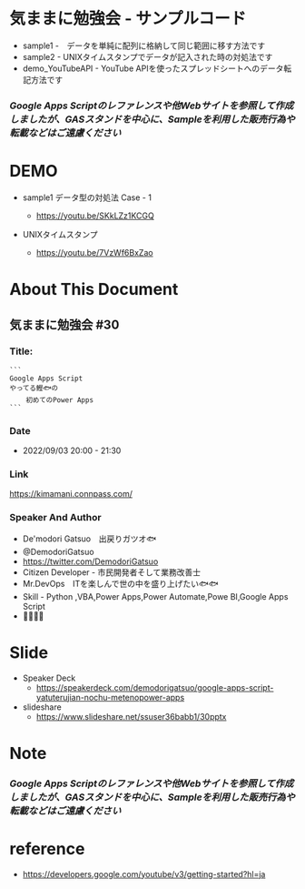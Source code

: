 # 気ままに勉強会 - サンプルコード
 - sample1 -　データを単純に配列に格納して同じ範囲に移す方法です
 - sample2 -  UNIXタイムスタンプでデータが記入された時の対処法です
 - demo_YouTubeAPI - YouTube APIを使ったスプレッドシートへのデータ転記方法です

### *Google Apps Scriptのレファレンスや他Webサイトを参照して作成しましたが、GASスタンドを中心に、Sampleを利用した販売行為や転載などはご遠慮ください*

# DEMO
- sample1 データ型の対処法 Case - 1
  - https://youtu.be/SKkLZz1KCGQ

- UNIXタイムスタンプ
  - https://youtu.be/7VzWf6BxZao

# About This Document
## 気ままに勉強会 #30
### Title: 
    ```
    Google Apps Script
    やってる鰹🐟の
        初めてのPower Apps
    ```
### Date
 - 2022/09/03 20:00 - 21:30
### Link
https://kimamani.connpass.com/

### Speaker And Author
 - De'modori Gatsuo　出戻りガツオ🐟
 - @DemodoriGatsuo
 -  https://twitter.com/DemodoriGatsuo
 - Citizen Developer - 市民開発者そして業務改善士
 - Mr.DevOps　ITを楽しんで世の中を盛り上げたい🐟🐟
 - Skill - Python ,VBA,Power Apps,Power Automate,Powe BI,Google Apps Script 
 - 🍺🚙👦👧

# Slide
 - Speaker Deck
     - https://speakerdeck.com/demodorigatsuo/google-apps-script-yatuterujian-nochu-metenopower-apps
 - slideshare
     - https://www.slideshare.net/ssuser36babb1/30pptx

# Note
### *Google Apps Scriptのレファレンスや他Webサイトを参照して作成しましたが、GASスタンドを中心に、Sampleを利用した販売行為や転載などはご遠慮ください*

# reference
 - https://developers.google.com/youtube/v3/getting-started?hl=ja

